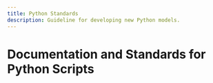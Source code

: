 ```yaml
---
title: Python Standards
description: Guideline for developing new Python models.
---
```


# Documentation and Standards for Python Scripts
